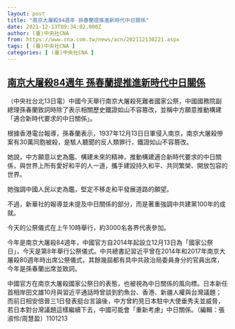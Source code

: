 ```yaml
---
layout: post
title: "南京大屠殺84週年 孫春蘭提推進新時代中日關係"
date: 2021-12-13T09:34:02.000Z
author: (臺)中央社CNA
from: https://www.cna.com.tw/news/acn/202112130221.aspx
tags: [ (臺)中央社CNA ]
categories: [ (臺)中央社CNA ]
---
```

<!--1639388042000-->
[南京大屠殺84週年 孫春蘭提推進新時代中日關係](https://www.cna.com.tw/news/acn/202112130221.aspx)
------

<div>
<div></div><div><p>（中央社台北13日電）中國今天舉行南京大屠殺死難者國家公祭，中國國務院副總理孫春蘭致詞時除了表示相關歷史鐵證如山不容篡改，並稱中方願意推動構建「適合新時代要求的中日關係」。</p><p>根據香港電台報導，孫春蘭表示，1937年12月13日日軍侵入南京，南京大屠殺慘案有30萬同胞被殺，是駭人聽聞的反人類罪行，鐵證如山不容篡改。</p><p>她說，中方願意以史為鑑、構建未來的精神，推動構建適合新時代要求的中日關係，與世界上所有愛好和平的人一道，攜手建設持久和平、共同繁榮、開放包容的世界。</p><p>她強調中國人民以史為鑑，堅定不移走和平發展道路的願望。</p><p>不過，新華社的報導並未提及中日關係的部分，而是著重強調中共建黨100年的成就。</p><p>今天的公祭儀式在上午10時舉行，約3000名各界代表參加。</p><p>今年是南京大屠殺84週年，中國官方自2014年起設立12月13日為「國家公祭日」，今天是第8年舉行公祭儀式。中共總書記習近平曾在2014年和2017年南京大屠殺80週年時出席公祭儀式，其餘幾屆都有具中共政治局委員身分的官員出席，今年是孫春蘭出席並致詞。</p><p>中國官方在南京大屠殺國家公祭日的表態，也被視為中日關係的風向標。日本新任首相岸田文雄10月與習近平通話時曾談到釣魚台、香港、新疆人權與台灣議題；而前日相安倍晉三1日發表挺台言論後，中方曾約見日本駐中大使垂秀夫並威脅，若日本對台灣議題這樣繼續下去，中國可能會「重新考慮」中日關係。（編輯：張淑伶/周慧盈）1101213</p></div>
</div>
